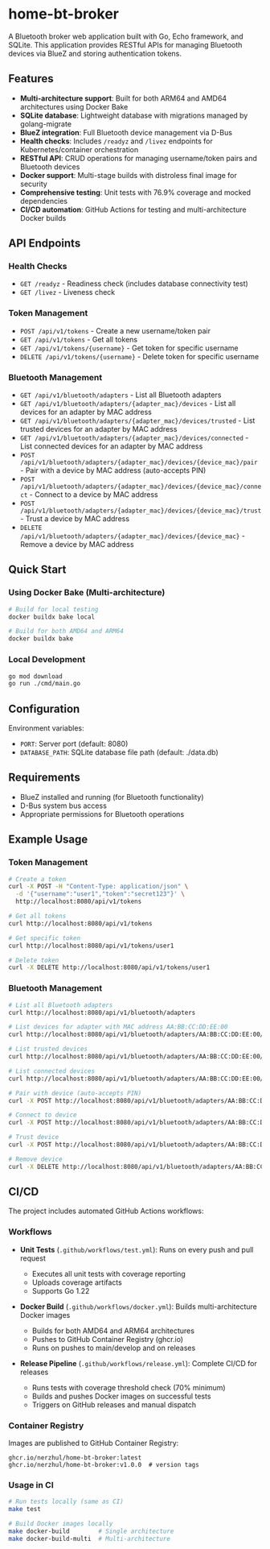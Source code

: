 # home-bt-broker

A Bluetooth broker web application built with Go, Echo framework, and SQLite. This application provides RESTful APIs for managing Bluetooth devices via BlueZ and storing authentication tokens.

## Features

- **Multi-architecture support**: Built for both ARM64 and AMD64 architectures using Docker Bake
- **SQLite database**: Lightweight database with migrations managed by golang-migrate
- **BlueZ integration**: Full Bluetooth device management via D-Bus
- **Health checks**: Includes `/readyz` and `/livez` endpoints for Kubernetes/container orchestration
- **RESTful API**: CRUD operations for managing username/token pairs and Bluetooth devices
- **Docker support**: Multi-stage builds with distroless final image for security
- **Comprehensive testing**: Unit tests with 76.9% coverage and mocked dependencies
- **CI/CD automation**: GitHub Actions for testing and multi-architecture Docker builds

## API Endpoints

### Health Checks
- `GET /readyz` - Readiness check (includes database connectivity test)
- `GET /livez` - Liveness check

### Token Management
- `POST /api/v1/tokens` - Create a new username/token pair
- `GET /api/v1/tokens` - Get all tokens
- `GET /api/v1/tokens/{username}` - Get token for specific username
- `DELETE /api/v1/tokens/{username}` - Delete token for specific username

### Bluetooth Management
- `GET /api/v1/bluetooth/adapters` - List all Bluetooth adapters
- `GET /api/v1/bluetooth/adapters/{adapter_mac}/devices` - List all devices for an adapter by MAC address
- `GET /api/v1/bluetooth/adapters/{adapter_mac}/devices/trusted` - List trusted devices for an adapter by MAC address
- `GET /api/v1/bluetooth/adapters/{adapter_mac}/devices/connected` - List connected devices for an adapter by MAC address
- `POST /api/v1/bluetooth/adapters/{adapter_mac}/devices/{device_mac}/pair` - Pair with a device by MAC address (auto-accepts PIN)
- `POST /api/v1/bluetooth/adapters/{adapter_mac}/devices/{device_mac}/connect` - Connect to a device by MAC address
- `POST /api/v1/bluetooth/adapters/{adapter_mac}/devices/{device_mac}/trust` - Trust a device by MAC address
- `DELETE /api/v1/bluetooth/adapters/{adapter_mac}/devices/{device_mac}` - Remove a device by MAC address

## Quick Start

### Using Docker Bake (Multi-architecture)
```bash
# Build for local testing
docker buildx bake local

# Build for both AMD64 and ARM64
docker buildx bake
```

### Local Development
```bash
go mod download
go run ./cmd/main.go
```

## Configuration

Environment variables:
- `PORT`: Server port (default: 8080)
- `DATABASE_PATH`: SQLite database file path (default: ./data.db)

## Requirements

- BlueZ installed and running (for Bluetooth functionality)
- D-Bus system bus access
- Appropriate permissions for Bluetooth operations

## Example Usage

### Token Management
```bash
# Create a token
curl -X POST -H "Content-Type: application/json" \
  -d '{"username":"user1","token":"secret123"}' \
  http://localhost:8080/api/v1/tokens

# Get all tokens
curl http://localhost:8080/api/v1/tokens

# Get specific token
curl http://localhost:8080/api/v1/tokens/user1

# Delete token
curl -X DELETE http://localhost:8080/api/v1/tokens/user1
```

### Bluetooth Management
```bash
# List all Bluetooth adapters
curl http://localhost:8080/api/v1/bluetooth/adapters

# List devices for adapter with MAC address AA:BB:CC:DD:EE:00
curl http://localhost:8080/api/v1/bluetooth/adapters/AA:BB:CC:DD:EE:00/devices

# List trusted devices
curl http://localhost:8080/api/v1/bluetooth/adapters/AA:BB:CC:DD:EE:00/devices/trusted

# List connected devices
curl http://localhost:8080/api/v1/bluetooth/adapters/AA:BB:CC:DD:EE:00/devices/connected

# Pair with device (auto-accepts PIN)
curl -X POST http://localhost:8080/api/v1/bluetooth/adapters/AA:BB:CC:DD:EE:00/devices/11:22:33:44:55:66/pair

# Connect to device
curl -X POST http://localhost:8080/api/v1/bluetooth/adapters/AA:BB:CC:DD:EE:00/devices/11:22:33:44:55:66/connect

# Trust device
curl -X POST http://localhost:8080/api/v1/bluetooth/adapters/AA:BB:CC:DD:EE:00/devices/11:22:33:44:55:66/trust

# Remove device
curl -X DELETE http://localhost:8080/api/v1/bluetooth/adapters/AA:BB:CC:DD:EE:00/devices/11:22:33:44:55:66
```

## CI/CD

The project includes automated GitHub Actions workflows:

### Workflows

- **Unit Tests** (`.github/workflows/test.yml`): Runs on every push and pull request
  - Executes all unit tests with coverage reporting
  - Uploads coverage artifacts
  - Supports Go 1.22

- **Docker Build** (`.github/workflows/docker.yml`): Builds multi-architecture Docker images
  - Builds for both AMD64 and ARM64 architectures
  - Pushes to GitHub Container Registry (ghcr.io)
  - Runs on pushes to main/develop and on releases

- **Release Pipeline** (`.github/workflows/release.yml`): Complete CI/CD for releases
  - Runs tests with coverage threshold check (70% minimum)
  - Builds and pushes Docker images on successful tests
  - Triggers on GitHub releases and manual dispatch

### Container Registry

Images are published to GitHub Container Registry:
```
ghcr.io/nerzhul/home-bt-broker:latest
ghcr.io/nerzhul/home-bt-broker:v1.0.0  # version tags
```

### Usage in CI

```bash
# Run tests locally (same as CI)
make test

# Build Docker images locally
make docker-build        # Single architecture
make docker-build-multi  # Multi-architecture
```
